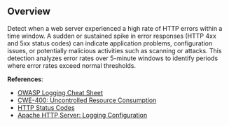 ## Overview

Detect when a web server experienced a high rate of HTTP errors within a time window. A sudden or sustained spike in error responses (HTTP 4xx and 5xx status codes) can indicate application problems, configuration issues, or potentially malicious activities such as scanning or attacks. This detection analyzes error rates over 5-minute windows to identify periods where error rates exceed normal thresholds.

**References**:
- [OWASP Logging Cheat Sheet](https://cheatsheetseries.owasp.org/cheatsheets/Logging_Cheat_Sheet.html)
- [CWE-400: Uncontrolled Resource Consumption](https://cwe.mitre.org/data/definitions/400.html)
- [HTTP Status Codes](https://developer.mozilla.org/en-US/docs/Web/HTTP/Status)
- [Apache HTTP Server: Logging Configuration](https://httpd.apache.org/docs/2.4/logs.html) 